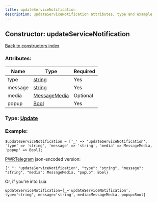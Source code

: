 ```yaml
---
title: updateServiceNotification
description: updateServiceNotification attributes, type and example
---
```

## Constructor: updateServiceNotification  
[Back to constructors index](index.md)



### Attributes:

| Name     |    Type       | Required |
|----------|---------------|----------|
|type|[string](../types/string.md) | Yes|
|message|[string](../types/string.md) | Yes|
|media|[MessageMedia](../types/MessageMedia.md) | Optional|
|popup|[Bool](../types/Bool.md) | Yes|



### Type: [Update](../types/Update.md)


### Example:

```
$updateServiceNotification = ['_' => 'updateServiceNotification', 'type' => 'string', 'message' => 'string', 'media' => MessageMedia, 'popup' => Bool];
```  

[PWRTelegram](https://pwrtelegram.xyz) json-encoded version:

```
{"_": "updateServiceNotification", "type": "string", "message": "string", "media": MessageMedia, "popup": Bool}
```


Or, if you're into Lua:  


```
updateServiceNotification={_='updateServiceNotification', type='string', message='string', media=MessageMedia, popup=Bool}

```



